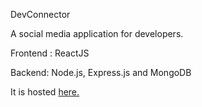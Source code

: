 DevConnector 

A social media application for developers.

Frontend : ReactJS

Backend: Node.js, Express.js and MongoDB



It is hosted [here.](https://evening-oasis-48794.herokuapp.com/)

